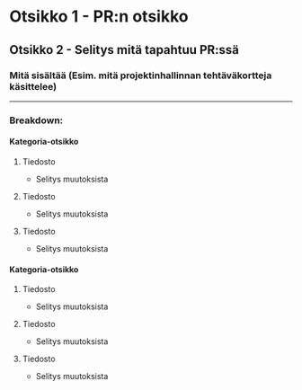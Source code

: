 # Otsikko 1 - PR:n otsikko

## Otsikko 2 - Selitys mitä tapahtuu PR:ssä

### Mitä sisältää (Esim. mitä projektinhallinnan tehtäväkortteja käsittelee)

-----------------------------------------------------------------------------------------------
### Breakdown:

#### Kategoria-otsikko
 1. Tiedosto
     * Selitys muutoksista

 2. Tiedosto
     * Selitys muutoksista

 3. Tiedosto
     * Selitys muutoksista

#### Kategoria-otsikko
 1. Tiedosto
     * Selitys muutoksista

 2. Tiedosto
     * Selitys muutoksista

 3. Tiedosto
      * Selitys muutoksista
